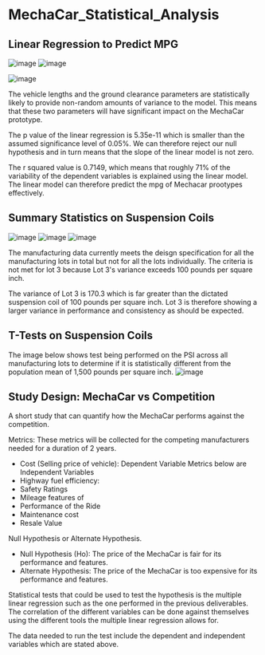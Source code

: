 # MechaCar_Statistical_Analysis

## Linear Regression to Predict MPG

![image](https://user-images.githubusercontent.com/85662949/135778802-add1da80-7dd3-47cd-b32b-1dfdce5ace40.png)
![image](https://user-images.githubusercontent.com/85662949/135778854-e55ba5c0-6abe-426d-b1db-6716466dfdf7.png)

![image](https://user-images.githubusercontent.com/85662949/135778835-dda48f2a-54d7-47df-b6c7-7d04feb105db.png)

The vehicle lengths and the ground clearance parameters are statistically likely to provide non-random amounts of variance to the model. This means that these two parameters will have significant impact on the MechaCar prototype. 

The p value of the linear regression is 5.35e-11 which is smaller than the assumed significance level of 0.05%. We can therefore reject our null hypothesis and in turn means that the slope of the linear model is not zero.

The r squared value is 0.7149, which means that roughly 71% of the variability of the dependent variables is explained using the linear model. The linear model can therefore predict the mpg of Mechacar prootypes effectively. 




## Summary Statistics on Suspension Coils

![image](https://user-images.githubusercontent.com/85662949/135779867-25fe0a6d-411e-45c5-b705-7bf7482187fd.png)
![image](https://user-images.githubusercontent.com/85662949/135779878-dbe8b61f-2e3b-4de6-ac40-1a823f4f1341.png)
![image](https://user-images.githubusercontent.com/85662949/135779919-ea5a8279-8b55-44b3-b147-716c9b158ba4.png)

The manufacturing data currently meets the deisgn specification for all the manufacturing lots in total but not for all the lots individually. The criteria is not met for lot 3 because Lot 3's variance exceeds 100 pounds per square inch. 

The variance of Lot 3 is 170.3 which is far greater than the dictated suspension coil of 100 pounds per square inch. Lot 3 is therefore showing a larger variance in performance and consistency as should be expected. 


## T-Tests on Suspension Coils

The image below shows test being performed on the PSI across all manufacturing lots  to determine if it is statistically different from the population mean of 1,500 pounds per square inch. 
![image](https://user-images.githubusercontent.com/85662949/135780232-30493728-88ff-40f9-8b1f-17ba5a50df9e.png)



## Study Design: MechaCar vs Competition

A short study that can quantify how the MechaCar performs against the competition. 

Metrics:
These metrics will be collected for the competing manufacturers needed for a duration of 2 years. 

- Cost (Selling price of vehicle): Dependent Variable 
Metrics below are Independent Variables
- Highway fuel efficiency: 
- Safety Ratings 
- Mileage features of
- Performance of the Ride 
- Maintenance cost
- Resale Value 


Null Hypothesis or Alternate Hypothesis. 

- Null Hypothesis (Ho): The price of the MechaCar is fair for its performance and features. 
- Alternate Hypothesis: The price of the MechaCar is too expensive for its performance and features. 



Statistical tests that could be used to test the hypothesis is the multiple linear regression such as the one performed in the previous deliverables. The correlation of the different variables can be done against themselves using the different tools the multiple linear regression allows for. 

The data needed to run the test include the dependent and independent variables which are stated above. 
